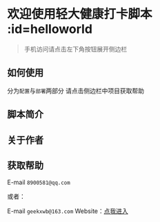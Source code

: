 # 欢迎使用轻大健康打卡脚本 :id=helloworld
>手机访问请点击左下角按钮展开侧边栏

## 如何使用
分为`配置`与`部署`两部分
请点击侧边栏中项目获取帮助
## 脚本简介
## 关于作者

## 获取帮助

E-mail `8900581@qq.com`

或者：

E-mail `geekxwb@163.com`
Website：<a target=_blank href="https://www.xwwwb.com/">点我进入</a>